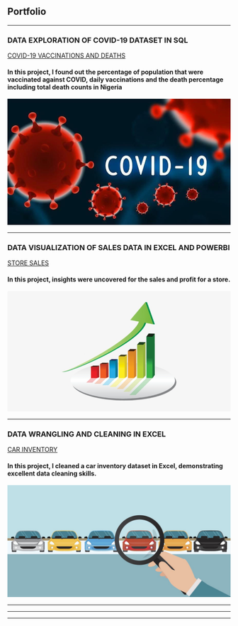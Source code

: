 ## Portfolio

---

### DATA EXPLORATION OF COVID-19 DATASET IN SQL
[COVID-19 VACCINATIONS AND DEATHS](http://github.com/Zayhnie/COVID-19-Deaths-And-Vaccinations)
#### In this project, I found out the percentage of population that were vaccinated against COVID, daily vaccinations and the death percentage including total death counts in Nigeria

<img src="images/COVID IMAGE.jpg?raw=true"/>

---
### DATA VISUALIZATION OF SALES DATA IN EXCEL AND POWERBI
[STORE SALES](http://github.com/Zayhnie/Dax-SuperStores-)
#### In this project, insights were uncovered for the sales and profit for a store. 

<img src="images/powerbi sales and profit.png?raw=true"/>

---
### DATA WRANGLING AND CLEANING IN EXCEL
[CAR INVENTORY](http://github.com/Zayhnie/Car-Inventory)
#### In this project, I cleaned a car inventory dataset in Excel, demonstrating excellent data cleaning skills.


<img src="images/carss.jpeg?raw=true"/>

---

---


---
